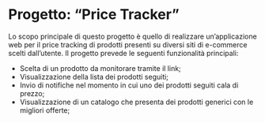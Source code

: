 # Progetto: “Price Tracker”
Lo scopo principale di questo progetto è quello di realizzare un’applicazione web per il price tracking di prodotti presenti su diversi siti di e-commerce scelti dall’utente. Il progetto prevede le seguenti funzionalità principali:
- Scelta di un prodotto da monitorare tramite il link;
- Visualizzazione della lista dei prodotti seguiti;
- Invio di notifiche nel momento in cui uno dei prodotti seguiti cala di prezzo;
- Visualizzazione di un catalogo che presenta dei prodotti generici con le migliori offerte;
